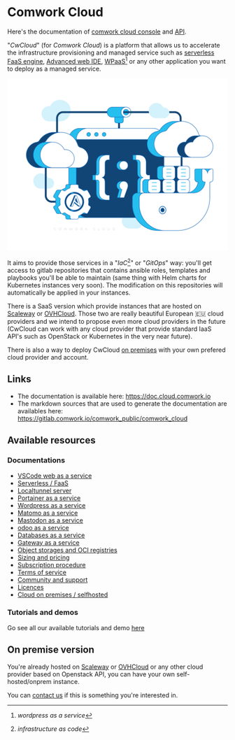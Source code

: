 # Comwork Cloud

Here's the documentation of [comwork cloud console](https://cloud.comwork.io) and [API](https://cloud-api.comwork.io).

"_CwCloud_" (for _Comwork Cloud_) is a platform that allows us to accelerate the infrastructure provisioning and managed service such as [serverless FaaS engine](./serverless.md), [Advanced web IDE](./code.md), [WPaaS[^1]](./wpaas.md) or any other application you want to deploy as a managed service.

![cloud_bg](./img/cloud_bg.png)

It aims to provide those services in a "_IaC_[^2]" or "_GitOps_" way: you'll get access to gitlab repositories that contains ansible roles, templates and playbooks you'll be able to maintain (same thing with Helm charts for Kubernetes instances very soon). The modification on this repositories will automatically be applied in your instances.

There is a SaaS version which provide instances that are hosted on [Scaleway](https://www.scaleway.com) or [OVHCloud](https://www.ovhcloud.com). Those two are really beautiful European 🇪🇺 cloud providers and we intend to propose even more cloud providers in the future (CwCloud can work with any cloud provider that provide standard IaaS API's such as OpenStack or Kubernetes in the very near future).

There is also a way to deploy CwCloud [on premises](./tutorials/onprem.md) with your own prefered cloud provider and account.

[^1]: _wordpress as a service_
[^2]: _infrastructure as code_

## Links

* The documentation is available here: https://doc.cloud.comwork.io
* The markdown sources that are used to generate the documentation are availables here: https://gitlab.comwork.io/comwork_public/comwork_cloud

## Available resources

### Documentations

* [VSCode web as a service](./code.md)
* [Serverless / FaaS](./serverless.md)
* [Localtunnel server](./localtunnel.md)
* [Portainer as a service](./portainer.md)
* [Wordpress as a service](./wpaas.md)
* [Matomo as a service](./matomo.md)
* [Mastodon as a service](./mastodon.md)
* [odoo as a service](./odoo.md)
* [Databases as a service](./dbaas.md)
* [Gateway as a service](./vps.md)
* [Object storages and OCI registries](./storage.md)
* [Sizing and pricing](./sizing_pricing.md)
* [Subscription procedure](./subscription.md)
* [Terms of service](./terms.md)
* [Community and support](./community.md)
* [Licences](./licences.md)
* [Cloud on premises / selfhosted](./onprem.md)

### Tutorials and demos

Go see all our available tutorials and demo [here](./tutorials/README.md)

## On premise version

You're already hosted on [Scaleway](https://www.scaleway.com) or [OVHCloud](https://www.ovhcloud.com) or any other cloud provider based on Openstack API, you can have your own self-hosted/onprem instance.

You can [contact us](./subscription.md) if this is something you're interested in.